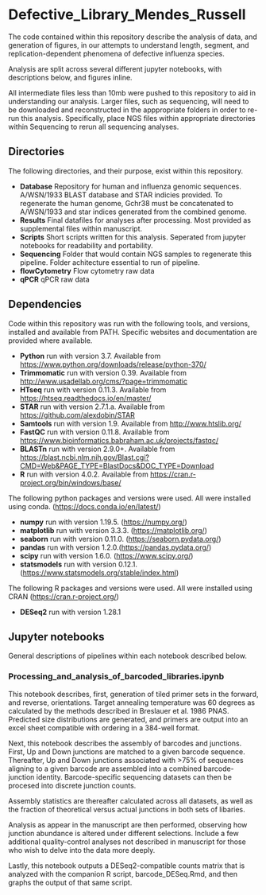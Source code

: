 # Defective_Library_Mendes_Russell

The code contained within this repository describe the analysis of data, and generation of figures, in our attempts to understand length, segment, and replication-dependent phenomena of defective influenza species.

Analysis are split across several different jupyter notebooks, with descriptions below, and figures inline.

All intermediate files less than 10mb were pushed to this repository to aid in understanding our analysis.
Larger files, such as sequencing, will need to be downloaded and reconstructed in the apppropriate folders in order to re-run this analysis.
Specifically, place NGS files within appropriate directories within Sequencing to rerun all sequencing analyses.

## Directories

The following directories, and their purpose, exist within this repository.

- <b>Database</b>       Repository for human and influenza genomic sequences. A/WSN/1933 BLAST database and STAR indicies provided. To regenerate the human genome,                         Gchr38 must be concatenated to A/WSN/1933 and star indices generated from the combined genome.
- <b>Results</b>        Final datafiles for analyses after processing. Most provided as supplemental files within manuscript.
- <b>Scripts</b>        Short scripts written for this analysis. Seperated from jupyter notebooks for readability and portability.
- <b>Sequencing</b>     Folder that would contain NGS samples to regenerate this pipeline. Folder achitecture essential to run of pipeline.
- <b>flowCytometry</b>  Flow cytometry raw data
- <b>qPCR</b>           qPCR raw data
  
  

## Dependencies

Code within this repository was run with the following tools, and versions, installed and available from PATH. Specific websites and documentation are provided where available. 

- <b>Python</b>      run with version 3.7. Available from https://www.python.org/downloads/release/python-370/
- <b>Trimmomatic</b> run with version 0.39. Available from http://www.usadellab.org/cms/?page=trimmomatic
- <b>HTseq</b>       run with version 0.11.3. Available from https://htseq.readthedocs.io/en/master/
- <b>STAR</b>        run with version 2.7.1.a. Available from https://github.com/alexdobin/STAR
- <b>Samtools</b>    run with version 1.9. Available from http://www.htslib.org/
- <b>FastQC</b>      run with version 0.11.8. Available from https://www.bioinformatics.babraham.ac.uk/projects/fastqc/
- <b>BLASTn</b>      run with version 2.9.0+. Available from https://blast.ncbi.nlm.nih.gov/Blast.cgi?CMD=Web&PAGE_TYPE=BlastDocs&DOC_TYPE=Download
- <b>R</b>           run with version 4.0.2. Available from https://cran.r-project.org/bin/windows/base/

The following python packages and versions were used. All were installed using conda. (https://docs.conda.io/en/latest/)
- <b>numpy</b>       run with version 1.19.5. (https://numpy.org/)
- <b>matplotlib</b>  run with version 3.3.3. (https://matplotlib.org/)
- <b>seaborn</b>     run with version 0.11.0. (https://seaborn.pydata.org/)
- <b>pandas</b>      run with version 1.2.0.(https://pandas.pydata.org/)
- <b>scipy</b>       run with version 1.6.0. (https://www.scipy.org/)
- <b>statsmodels</b> run with version 0.12.1. (https://www.statsmodels.org/stable/index.html)

The following R packages and versions were used. All were installed using CRAN (https://cran.r-project.org/)
- <b>DESeq2</b>      run with version 1.28.1


## Jupyter notebooks

General descriptions of pipelines within each notebook described below.

### Processing_and_analysis_of_barcoded_libraries.ipynb

This notebook describes, first, generation of tiled primer sets in the forward, and reverse, orientations. Target annealing temperature was 60 degrees as calculated by the methods described in Breslauer et al. 1986 PNAS. Predicted size distributions are generated, and primers are output into an excel sheet compatible with ordering in a 384-well format. 

Next, this notebook describes the assembly of barcodes and junctions. First, Up and Down junctions are matched to a given barcode sequence. Thereafter, Up and Down junctions associated with >75% of sequences aligning to a given barcode are assembled into a combined barcode-junction identity. Barcode-specific sequencing datasets can then be procesed into discrete junction counts.

Assembly statistics are thereafter calculated across all datasets, as well as the fraction of theoretical versus actual junctions in both sets of libaries. 

Analysis as appear in the manuscript are then performed, observing how junction abundance is altered under different selections. Include a few additional quality-control analyses not described in manuscript for those who wish to delve into the data more deeply. 

Lastly, this notebook outputs a DESeq2-compatible counts matrix that is analyzed with the companion R script, barcode_DESeq.Rmd, and then graphs the output of that same script. 




